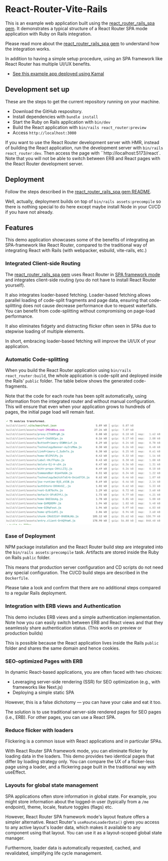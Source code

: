 # React-Router-Vite-Rails

This is an example web application built using the [react_router_rails_spa gem](https://rubygems.org/gems/react_router_rails_spa).
It demonstrates a typical structure of a React Router SPA mode application with Ruby on Rails integration.

Please read more about the [react_router_rails_spa gem](https://rubygems.org/gems/react_router_rails_spa)
to understand how the integration works.

In addition to having a simple setup procedure, using an SPA framework like React Router has multiple UI/UX benefits.  

- [See this example app deployed using Kamal](https://rrrails.castle104.com)

## Development set up

These are the steps to get the current repository running on your machine.

* Download the GitHub respository.
* Install dependencies with `bundle install`
* Start the Ruby on Rails application with `bin/dev`
* Build the React application with `bin/rails react_router:preview`
* Access `http://localhost:3000`

If you want to use the React Router development server with HMR, instead of building the React application, run the development server with `bin/rails react_router:dev`.
Then access the page with ``http://localhost:5173/react`.
Note that you will not be able to switch between ERB and React pages with the React Router development server.

## Deployment

Follow the steps
described in the [react_router_rails_spa gem README](https://github.com/naofumi/react_router_rails_spa).

Well, actually,
deployment builds on top of `bin/rails assets:precompile`
so there is nothing special to do here except maybe install Node in your CI/CD if you have not already.

## Features

This demo application showcases some of the benefits
of integrating an SPA-framework like React Router, compared to the traditional way of integrating React with Rails
(with webpacker, esbuild, vite-rails, etc.)

### Integrated Client-side Routing

The [react_router_rails_spa gem](https://github.com/naofumi/react_router_rails_spa) uses React Router in [SPA framework mode](https://reactrouter.com/how-to/spa)
and integrates client-side routing (you do not have to install React Router yourself).

It also integrates loader-based fetching.
Loader-based fetching allows parallel loading of code-split fragments and page data,
ensuring that code-splitting does not cause decrease performance due to request waterfalls.
You can benefit from code-splitting without compromising on page-load performance.

It also eliminates fidgety and distracting flicker often seen in SPAs due to stepwise loading of multiple elements.

In short, embracing loader-based fetching will improve the UI/UX of your application.

### Automatic Code-splitting

When you build the React Router application using `bin/rails react_router:build`, the whole application is code-split and deployed inside the Rails' `public` folder. 
The table below shows the generated code-fragments.

Note that the code for each route has been split automatically, using information from the integrated router and without manual configuration.
This will ensure that even when your application grows to hundreds of pages, the initial page load will remain fast.

![Code Splitting](documentation/images/assets-compiled.png)

### Ease of Deployment

NPM package installation and the React Router build step are integrated into the `bin/rails assets:precompile` task.
Artifacts are stored inside the Ruby on Rails `public` folder.

This means that production server configuration and CD scripts do not need any special configuration.
The CI/CD build steps are described in the `Dockerfile`.

Please take a look and confirm that there are no additional steps compared to a regular Rails deployment.

### Integration with ERB views and Authentication

This demo includes ERB views and a simple authentication implementation.
Note how you can easily switch between ERB and React views and that they seamlessly share authentication status.
(This works on preview or production builds)

This is possible because the React application lives inside the Rails `public` folder
and shares the same domain and hence cookies. 

### SEO-optimized Pages with ERB

In dynamic React-based applications, you are often faced with two choices:

- Leveraging server-side rendering (SSR) for SEO optimization (e.g., with frameworks like Next.js)
- Deploying a simple static SPA

However, this is a false dichotomy — you can have your cake and eat it too.

The solution is to use traditional server-side rendered pages for SEO pages (i.e., ERB).
For other pages, you can use a React SPA.

### Reduce flicker with loaders

Flickering is a common issue with React applications and in particular SPAs.

With React Router SPA framework mode, you can eliminate flicker by loading data in the loaders.
This demo provides two identical pages that differ by loading strategy only.
You can compare the UX of a flicker-less page using a loader,
and a flickering page built in the traditional way with useEffect.

### Layouts for global state management

SPA applications often store information in global state.
For example, you might store information about the logged-in user (typically from a `/me` endpoint),
theme, locale, feature toggles
(flags) etc.

However, React Router SPA framework mode's layout feature offers a simpler alternative.
React Router's `useRouteLoaderData()` gives you access to any active layout's loader data, 
which makes it available to any component using that layout.
You can use it as a layout-scoped global state manager.

Furthermore, loader data is automatically requested, cached, and revalidated, simplifying life cycle management.
